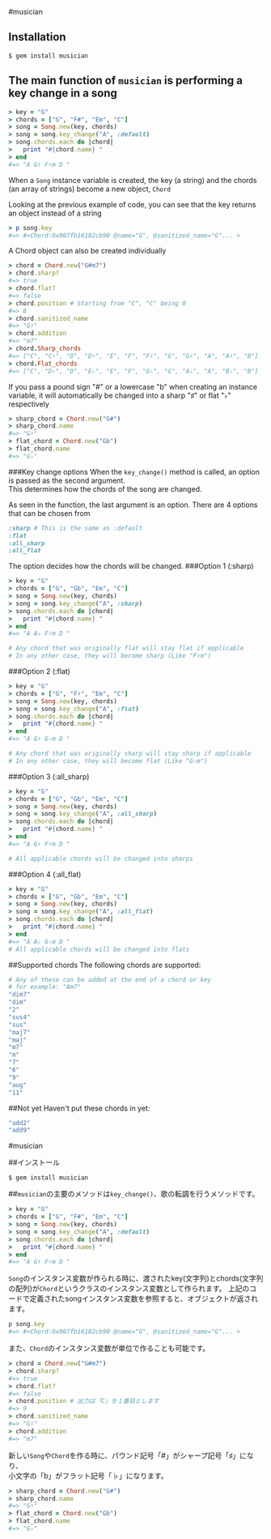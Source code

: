 #musician

## Installation

`$ gem install musician`

## The main function of `musician` is performing a key change in a song

```ruby
> key = "G"
> chords = ["G", "F#", "Em", "C"]
> song = Song.new(key, chords)
> song = song.key_change("A", :default)
> song.chords.each do |chord|
>   print "#{chord.name} "
> end
#=> "A G♯ F♯m D "
```

When a `Song` instance variable is created, the key (a string) and the chords (an array of strings)
become a new object, `Chord`

Looking at the previous example of code, you can see that the key returns an object instead of a string
```ruby
> p song.key
#=> #<Chord:0x007fb16102cb90 @name="G", @sanitized_name="G"... >
```

A Chord object can also be created individually
```ruby
> chord = Chord.new("G#m7")
> chord.sharp?
#=> true
> chord.flat?
#=> false
> chord.position # Starting from "C", "C" being 0
#=> 8
> chord.sanitized_name
#=> "G♯"
> chord.addition
#=> "m7"
> chord.Sharp_chords
#=> ["C", "C♯", "D", "D♯", "E", "F", "F♯", "G", "G♯", "A", "A♯", "B"]
> chord.Flat_chords
#=> ["C", "D♭", "D", "E♭", "E", "F", "G♭", "G", "A♭", "A", "B♭", "B"]
```

If you pass a pound sign "#" or a lowercase "b" when creating an instance variable,
it will automatically be changed into a sharp "♯" or flat "♭" respectively

```ruby
> sharp_chord = Chord.new("G#")
> sharp_chord.name
#=> "G♯"
> flat_chord = Chord.new("Gb")
> flat_chord.name
#=> "G♭"
```
###Key change options
When the `key_change()` method is called, an option is passed as the second argument.<br/>
This determines how the chords of the song are changed.

As seen in the function, the last argument is an option.
There are 4 options that can be chosen from
```ruby
:sharp # This is the same as :default
:flat
:all_sharp
:all_flat
```

The option decides how the chords will be changed.
###Option 1 (:sharp)
```ruby
> key = "G"
> chords = ["G", "Gb", "Em", "C"]
> song = Song.new(key, chords)
> song = song.key_change("A", :sharp)
> song.chords.each do |chord|
>   print "#{chord.name} "
> end
#=> "A A♭ F♯m D "

# Any chord that was originally flat will stay flat if applicable
# In any other case, they will become sharp (Like "F♯m")
```

###Option 2 (:flat)
```ruby
> key = "G"
> chords = ["G", "F♯", "Em", "C"]
> song = Song.new(key, chords)
> song = song.key_change("A", :flat)
> song.chords.each do |chord|
>   print "#{chord.name} "
> end
#=> "A G♯ G♭m D "

# Any chord that was originally sharp will stay sharp if applicable
# In any other case, they will become flat (Like "G♭m")
```

###Option 3 (:all_sharp)
```ruby
> key = "G"
> chords = ["G", "Gb", "Em", "C"]
> song = Song.new(key, chords)
> song = song.key_change("A", :all_sharp)
> song.chords.each do |chord|
>   print "#{chord.name} "
> end
#=> "A G♯ F♯m D "

# All applicable chords will be changed into sharps
```

###Option 4 (:all_flat)
```ruby
> key = "G"
> chords = ["G", "Gb", "Em", "C"]
> song = Song.new(key, chords)
> song = song.key_change("A", :all_flat)
> song.chords.each do |chord|
>   print "#{chord.name} "
> end
#=> "A A♭ G♭m D "
# All applicable chords will be changed into flats
```

##Supported chords
The following chords are supported:
```ruby
# Any of these can be added at the end of a chord or key
# for example: "Am7"
"dim7"
"dim"
"2"
"sus4"
"sus"
"maj7"
"maj"
"m7"
"m"
"7"
"6"
"9"
"aug"
"11"
```
##Not yet
Haven't put these chords in yet:
```ruby
"add2"
"add9"
```


#musician

##インストール

`$ gem install musician`

##`musician`の主要のメソッドは`key_change()`、歌の転調を行うメソッドです。

```ruby
> key = "G"
> chords = ["G", "F#", "Em", "C"]
> song = Song.new(key, chords)
> song = song.key_change("A", :default)
> song.chords.each do |chord|
>   print "#{chord.name} "
> end
#=> "A G♯ F♯m D "
```
`Song`のインスタンス変数が作られる時に、渡されたkey(文字列)とchords(文字列の配列)が`Chord`というクラスのインスタンス変数として作られます。
上記のコードで定義されたsongインスタンス変数を参照すると、オブジェクトが返されます。
```ruby
p song.key
#=> #<Chord:0x007fb16102cb90 @name="G", @sanitized_name="G"... >
```

また、`Chord`のインスタンス変数が単位で作ることも可能です。
```ruby
> chord = Chord.new("G#m7")
> chord.sharp?
#=> true
> chord.flat?
#=> false
> chord.position # 出力は「C」を１番目とします
#=> 9
> chord.sanitized_name
#=> "G♯"
> chord.addition
#=> "m7"
```

新しい`Song`や`Chord`を作る時に、パウンド記号「#」がシャープ記号「♯」になり、<br/>
小文字の「b」がフラット記号「♭」になります。
```ruby
> sharp_chord = Chord.new("G#")
> sharp_chord.name
#=> "G♯"
> flat_chord = Chord.new("Gb")
> flat_chord.name
#=> "G♭"
```
